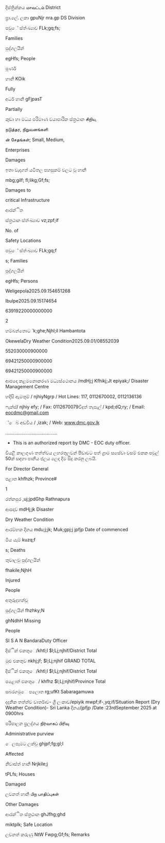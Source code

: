 දිස්ත්‍රික්කය மாவட்டம் District

ප්‍රා.ලේ. ලකා gpuNjr nra.gp DS Division

පවුේ ස්ත්‍ංඛ්‍යාව FLk;gq;fs;

Families

පුද්ගලයින්

egHfs; People

පූර්ණ

හානි KOik

Fully

අර්ධ හානි gFjpasT

Partially

කුඩා හා මධය පරිමාණ වයාපාරික ස්ත්‍රථාන சிறிய,

நடுத்தர, நிறுவனங்களி

ன் சேதங்கள்; Small, Medium,

Enterprises

Damages

ඉතා වැදගත් යටිතල පහසුකම් වලට වූ හානි

mbg;gilf; fl;likg;Gf;fs;

Damages to

critical Infrastructure

ආරක්ිත

ස්ත්‍රථාන ස්ත්‍ංඛ්‍යාව vz;zpf;if

No. of

Safety Locations

පවුේ ස්ත්‍ංඛ්‍යාව FLk;gq;f

s; Families

පුද්ගලයින්

egHfs; Persons

Weligepola2025.09.154651268

Ibulpe2025.09.15174654

63919220000000000

2

හම්බන්තොට `k;ghe;Njhl;il Hambantota

OkewelaDry Weather Condition2025.09.01/08552039

552030000900000

69421250000900000

69421250000900000

ආපදො කළමනොකරණ මධ්‍යස්ථොනය /mdHj;j Kfhikj;Jt epiyak;/ Disaster Management Centre

හදිසි ඇමතුම් / njhiyNgrp / Hot Lines: 117, 0112670002, 0112136136

ෆැක්ස්/ njhiy efy; / Fax: 0112670079විදුත් තැපැල් / kpd;dQ;ry; / Email: eocdmc@gmail.com

්ෙබ් අඩවිය / ,izak; / Web: www.dmc.gov.lk

….....................................

* This is an authorized report by DMC - EOC duty officer.

වියළි කාලගුණ තත්ත්වය ලහරතුලවන් පීඩාවට පත් ග්‍රාම සසේවා වසම් එකක පවුල් 50ක් සඳහා පානීය ජලය ලෙදා දීම සිදු කරනු ලබයි.

For Director General

පළාත khfhzk; Province#

1

රත්නපුර ,uj;jpdGhp Rathnapura

ආපදාව mdHj;jk Disaster

Dry Weather Condition

ආරම්භක දිනය mdu;j;jk; Muk;gpj;j jpfjp Date of commenced

මිය යෑම් kuzq;f

s; Deaths

තුවාලවු පුද්ගලයින්

fhakile;NjhH

Injured

People

අතුරුදහන්වූ

පුද්ගලයින් fhzhky;N

ghNdhH Missing

People

SI S A N BandaraDuty Officer

දිස්ික් එකතුෙ/khtl;l $l;Lj;njhif/District Total

මුළු එකතුව nkhj;jf; $l;Lj;njhif GRAND TOTAL

දිස්ික් එකතුෙ/khtl;l $l;Lj;njhif/District Total

පළොත් ඵකතුෙ/ khfhz $l;Lj;njhif/Province Total

සබරගමුෙ පලොත rg;ufKt Sabaragamuwa

දදනික තත්ත්ව වාර්තාව- ශ්‍රී ලංකාව/epiyik mwpf;if-,yq;if/Situation Report (Dry Weather Condition)- Sri Lanka දිනය/jpfjp /Date :23rdSeptember 2025 at 0900hrs

පරිපාලන ප්‍රලද්ශය நிர்வாகப் பிரிவு

Administrative purview

ෙලපෑමට ලක්වු ghjpf;fg;gl;l

Affected

නිවාස්ත්‍ හානි Nrjkile;j

tPLfs; Houses

Damaged

ලවනත් හානි பிற பாதிப்புகள்

Other Damages

ආරක්ිත ස්ත්‍රථාන ghJfhg;ghd

miktplk; Safe Location

ලවනත් කරුණු NtW Fwpg;Gf;fs; Remarks